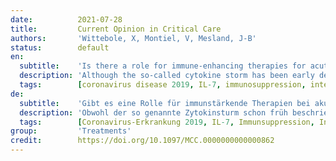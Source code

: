 ```yaml
---
date:          2021-07-28
title:         Current Opinion in Critical Care
authors:       'Wittebole, X, Montiel, V, Mesland, J-B'
status:        default
en:
  subtitle:    'Is there a role for immune-enhancing therapies for acutely ill patients with coronavirus disease 2019?'
  description: 'Although the so-called cytokine storm has been early described and related to a dramatic evolution in severe COVID-19 patients, it soon became clear that those patients display clinical and biological evidence of an immunosuppressive state characterized, among other, by a profound lymphopenia. The negative role of this immune suppression on the outcome raises the question on immune therapies that might improve patient’s condition. Important positive effects of active immune therapies, such as IL-7 or thymosin-α are already described and warrant confirmation in larger prospective trials. For other therapies, such as interferons, firm conclusions for critically ill COVID-19 patients are lacking as those patients were often excluded from the published trials. Treatment with immunoglobulins or convalescent plasma is a passive strategy to provide specific immunity. Unfortunately, results from large RCTs do not support their use presently. In this article, we provide a review on active and passive immune boosting strategies that might help treating the most severe COVID-19 patients. We mainly focus on active strategies that include IL-7, thymosin-α, interferons, and vitamin D. Although some positive effects are described, they certainly warrant confirmation in large randomized controlled trials.'
  tags:        [coronavirus disease 2019, IL-7, immunosuppression, interferon, thymosin-α, vitamin D]
de:
  subtitle:    'Gibt es eine Rolle für immunstärkende Therapien bei akut erkrankten Patienten mit Coronavirus-Erkrankung 2019?'
  description: 'Obwohl der so genannte Zytokinsturm schon früh beschrieben und mit einer dramatischen Entwicklung bei schweren COVID-19-Patienten in Verbindung gebracht wurde, wurde bald klar, dass diese Patienten klinische und biologische Anzeichen für einen immunsuppressiven Zustand aufweisen, der unter anderem durch eine tiefgreifende Lymphopenie gekennzeichnet ist. Die negative Auswirkung dieser Immunsuppression auf das Ergebnis wirft die Frage nach Immuntherapien auf, die den Zustand der Patienten verbessern könnten. Wichtige positive Wirkungen aktiver Immuntherapien wie IL-7 oder Thymosin-α sind bereits beschrieben worden und bedürfen der Bestätigung in größeren prospektiven Studien. Für andere Therapien, wie z. B. Interferone, liegen keine gesicherten Erkenntnisse für schwerkranke COVID-19-Patienten vor, da diese Patienten häufig von den veröffentlichten Studien ausgeschlossen wurden. Die Behandlung mit Immunglobulinen oder Rekonvaleszenzplasma ist eine passive Strategie zur Schaffung einer spezifischen Immunität. Leider sprechen die Ergebnisse großer RCTs derzeit nicht für deren Einsatz. In diesem Artikel geben wir einen Überblick über aktive und passive Strategien zur Stärkung des Immunsystems, die bei der Behandlung schwerster COVID-19-Patienten hilfreich sein könnten. Wir konzentrieren uns hauptsächlich auf aktive Strategien, zu denen IL-7, Thymosin-α, Interferone und Vitamin D gehören. Obwohl einige positive Wirkungen beschrieben werden, müssen diese sicherlich in großen randomisierten kontrollierten Studien bestätigt werden.' 
  tags:        [Coronavirus-Erkrankung 2019, IL-7, Immunsuppression, Interferon, Thymosin-α, Vitamin D]
group:         'Treatments'
credit:        https://doi.org/10.1097/MCC.0000000000000862
---
```

